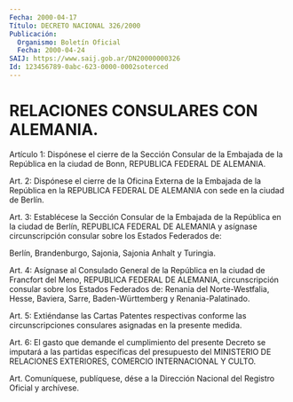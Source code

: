 ```yaml
---
Fecha: 2000-04-17
Título: DECRETO NACIONAL 326/2000
Publicación:
  Organismo: Boletín Oficial
  Fecha: 2000-04-24
SAIJ: https://www.saij.gob.ar/DN20000000326
Id: 123456789-0abc-623-0000-0002soterced
---
```

# RELACIONES CONSULARES CON ALEMANIA.

<a id="1"></a>
Artículo  1: Dispónese el cierre de la Sección  Consular  de  la Embajada de la República en la ciudad de Bonn, REPUBLICA FEDERAL DE ALEMANIA.

<a id="2"></a>
Art. 2: Dispónese  el cierre de la Oficina Externa de la Embajada de la República en la REPUBLICA FEDERAL DE ALEMANIA con sede en la ciudad de Berlín.

<a id="3"></a>
Art. 3: Establécese  la  Sección  Consular  de  la  Embajada de la República en la ciudad de Berlín, REPUBLICA FEDERAL DE  ALEMANIA y asígnase circunscripción consular sobre los Estados Federados  de:

Berlín,   Brandenburgo,  Sajonia,  Sajonia  Anhalt  y  Turingia.

<a id="4"></a>
Art. 4: Asígnase al Consulado General de la República en la ciudad de  Francfort  del  Meno,  REPUBLICA  FEDERAL  DE ALEMANIA, circunscripción consular sobre los Estados Federados de: Renania del Norte-Westfalia,  Hesse,  Baviera,  Sarre,  Baden-Württemberg  y Renania-Palatinado.

<a id="5"></a>
Art. 5: Extiéndanse las Cartas Patentes  respectivas conforme las circunscripciones  consulares  asignadas  en  la  presente  medida.

<a id="6"></a>
Art. 6: El gasto que demande el cumplimiento del presente Decreto se  imputará  a  las  partidas  específicas  del  presupuesto   del MINISTERIO  DE  RELACIONES  EXTERIORES,  COMERCIO  INTERNACIONAL Y CULTO.

<a id="7"></a>
Art. Comuníquese,  publíquese, dése a la Dirección Nacional del Registro Oficial y archívese.